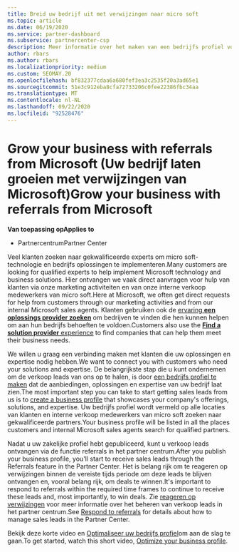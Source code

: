 ```yaml
---
title: Breid uw bedrijf uit met verwijzingen naar micro soft
ms.topic: article
ms.date: 06/19/2020
ms.service: partner-dashboard
ms.subservice: partnercenter-csp
description: Meer informatie over het maken van een bedrijfs profiel voor het genereren van verkoop leads via de functie partner Center referrals en vervolgens te reageren op deze verwijzingen.
author: rbars
ms.author: rbars
ms.localizationpriority: medium
ms.custom: SEOMAY.20
ms.openlocfilehash: bf832377cdaa6a680fef3ea3c2535f20a3ad65e1
ms.sourcegitcommit: 51e3c912eba8cfa72733206c0fee22386fbc34aa
ms.translationtype: MT
ms.contentlocale: nl-NL
ms.lasthandoff: 09/22/2020
ms.locfileid: "92528476"
---
```

# <a name="grow-your-business-with-referrals-from-microsoft"></a><span data-ttu-id="c9944-103">Grow your business with referrals from Microsoft (Uw bedrijf laten groeien met verwijzingen van Microsoft)</span><span class="sxs-lookup"><span data-stu-id="c9944-103">Grow your business with referrals from Microsoft</span></span>

<span data-ttu-id="c9944-104">**Van toepassing op**</span><span class="sxs-lookup"><span data-stu-id="c9944-104">**Applies to**</span></span>

- <span data-ttu-id="c9944-105">Partnercentrum</span><span class="sxs-lookup"><span data-stu-id="c9944-105">Partner Center</span></span>

<span data-ttu-id="c9944-106">Veel klanten zoeken naar gekwalificeerde experts om micro soft-technologie en bedrijfs oplossingen te implementeren.</span><span class="sxs-lookup"><span data-stu-id="c9944-106">Many customers are looking for qualified experts to help implement Microsoft technology and business solutions.</span></span> <span data-ttu-id="c9944-107">Hier ontvangen we vaak direct aanvragen voor hulp van klanten via onze marketing activiteiten en van onze interne verkoop medewerkers van micro soft.</span><span class="sxs-lookup"><span data-stu-id="c9944-107">Here at Microsoft, we often get direct requests for help from customers through our marketing activities and from our internal Microsoft sales agents.</span></span> <span data-ttu-id="c9944-108">Klanten gebruiken ook de [ervaring **een oplossings provider zoeken**](https://www.microsoft.com/solution-providers/search) om bedrijven te vinden die hen kunnen helpen om aan hun bedrijfs behoeften te voldoen.</span><span class="sxs-lookup"><span data-stu-id="c9944-108">Customers also use the [**Find a solution provider** experience](https://www.microsoft.com/solution-providers/search) to find companies that can help them meet their business needs.</span></span> 

<span data-ttu-id="c9944-109">We willen u graag een verbinding maken met klanten die uw oplossingen en expertise nodig hebben.</span><span class="sxs-lookup"><span data-stu-id="c9944-109">We want to connect you with customers who need your solutions and expertise.</span></span> <span data-ttu-id="c9944-110">De belangrijkste stap die u kunt ondernemen om de verkoop leads van ons op te halen, is door [een bedrijfs profiel te maken](create-a-marketing-profile.md) dat de aanbiedingen, oplossingen en expertise van uw bedrijf laat zien.</span><span class="sxs-lookup"><span data-stu-id="c9944-110">The most important step you can take to start getting sales leads from us is to [create a business profile](create-a-marketing-profile.md) that showcases your company's offerings, solutions, and expertise.</span></span> <span data-ttu-id="c9944-111">Uw bedrijfs profiel wordt vermeld op alle locaties van klanten en interne verkoop medewerkers van micro soft zoeken naar gekwalificeerde partners.</span><span class="sxs-lookup"><span data-stu-id="c9944-111">Your business profile will be listed in all the places customers and internal Microsoft sales agents search for qualified partners.</span></span> 

 <span data-ttu-id="c9944-112">Nadat u uw zakelijke profiel hebt gepubliceerd, kunt u verkoop leads ontvangen via de functie referrals in het partner centrum.</span><span class="sxs-lookup"><span data-stu-id="c9944-112">After you publish your business profile, you'll start to receive sales leads through the Referrals feature in the Partner Center.</span></span> <span data-ttu-id="c9944-113">Het is belang rijk om te reageren op verwijzingen binnen de vereiste tijds periode om deze leads te blijven ontvangen en, vooral belang rijk, om deals te winnen.</span><span class="sxs-lookup"><span data-stu-id="c9944-113">It's important to respond to referrals within the required time frames to continue to receive these leads and, most importantly, to win deals.</span></span> <span data-ttu-id="c9944-114">Zie [reageren op verwijzingen](manage-leads.md) voor meer informatie over het beheren van verkoop leads in het partner centrum.</span><span class="sxs-lookup"><span data-stu-id="c9944-114">See [Respond to referrals](manage-leads.md) for details about how to manage sales leads in the Partner Center.</span></span>  


<span data-ttu-id="c9944-115">Bekijk deze korte video en [Optimaliseer uw bedrijfs profiel](https://player.vimeo.com/video/252788046)om aan de slag te gaan.</span><span class="sxs-lookup"><span data-stu-id="c9944-115">To get started, watch this short video, [Optimize your business profile](https://player.vimeo.com/video/252788046).</span></span>
